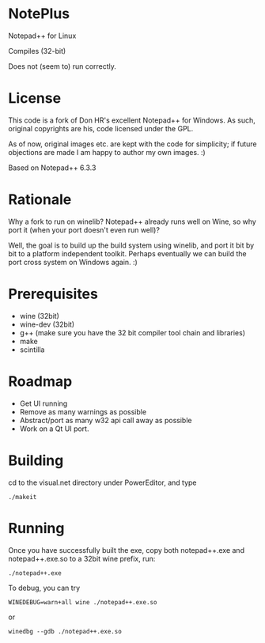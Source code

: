 NotePlus
========

Notepad++ for Linux

Compiles (32-bit)

Does not (seem to) run correctly.

License
=====
This code is a fork of Don HR's excellent Notepad++ for Windows. As such, original copyrights are his, code licensed under the GPL.

As of now, original images etc. are kept with the code for simplicity; if future objections are made I am happy to author my own images. :)

Based on Notepad++ 6.3.3

Rationale
=====

Why a fork to run on winelib? Notepad++ already runs well on Wine, so why port it (when your port doesn't even run well)?

Well, the goal is to build up the build system using winelib, and port it bit by bit to a platform independent toolkit.
Perhaps eventually we can build the port cross system on Windows again. :)

Prerequisites
=====

- wine (32bit)
- wine-dev (32bit)
- g++ (make sure you have the 32 bit compiler tool chain and libraries)
- make
- scintilla

Roadmap
=====

- Get UI running
- Remove as many warnings as possible
- Abstract/port as many w32 api call away as possible
- Work on a Qt UI port.


Building
=====

cd to the visual.net directory under PowerEditor, and type 

`./makeit`

Running
=====

Once you have successfully built the exe, copy both notepad++.exe and notepad++.exe.so to a 32bit wine prefix, run:

`./notepad++.exe`

To debug, you can try

`WINEDEBUG=warn+all wine ./notepad++.exe.so`

or

`winedbg --gdb ./notepad++.exe.so`


